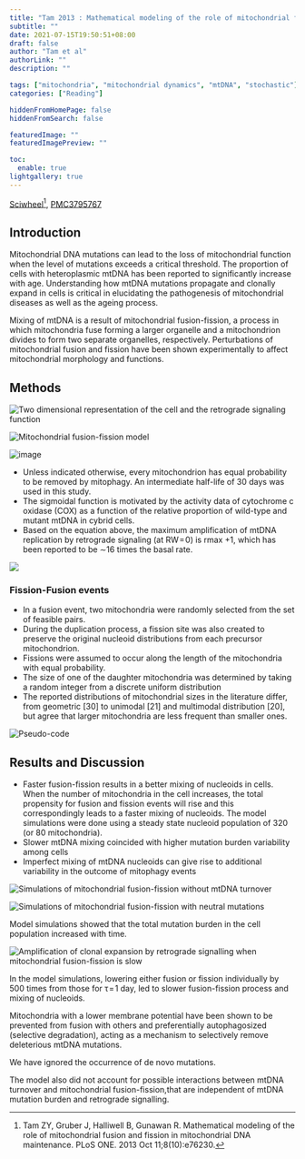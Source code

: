 ```yaml
---
title: "Tam 2013 : Mathematical modeling of the role of mitochondrial fusion and fission in mitochondrial DNA maintenance"
subtitle: ""
date: 2021-07-15T19:50:51+08:00
draft: false
author: "Tam et al"
authorLink: ""
description: ""

tags: ["mitochondria", "mitochondrial dynamics", "mtDNA", "stochastic"]
categories: ["Reading"]

hiddenFromHomePage: false
hiddenFromSearch: false

featuredImage: ""
featuredImagePreview: ""

toc:
  enable: true
lightgallery: true
---
```


[Sciwheel](https://sciwheel.com/work/#/items/47007)[^Tam2013], [PMC3795767](http://www.ncbi.nlm.nih.gov/pmc/articles/PMC3795767)

[^Tam2013]: Tam ZY, Gruber J, Halliwell B, Gunawan R. Mathematical modeling of the role of mitochondrial fusion and fission in mitochondrial DNA maintenance. PLoS ONE. 2013 Oct 11;8(10):e76230.


<!--more-->

## Introduction

Mitochondrial DNA mutations can lead to the loss of mitochondrial function when the level of mutations exceeds a critical threshold. The proportion of cells with heteroplasmic mtDNA has been reported to significantly increase with age. Understanding how mtDNA mutations propagate and clonally expand in cells is critical in elucidating the pathogenesis of mitochondrial diseases as well as the ageing process.

Mixing of mtDNA is a result of mitochondrial fusion-fission, a process in which mitochondria fuse forming a larger organelle and a mitochondrion divides to form two separate organelles, respectively. Perturbations of mitochondrial fusion and fission have been shown experimentally to affect mitochondrial morphology and functions.

## Methods

![](https://www.ncbi.nlm.nih.gov/pmc/articles/PMC3795767/bin/pone.0076230.g001.jpg "Two dimensional representation of the cell and the retrograde signaling function")

![](https://www.ncbi.nlm.nih.gov/pmc/articles/PMC3795767/bin/pone.0076230.g002.jpg "Mitochondrial fusion-fission model")

![image](https://user-images.githubusercontent.com/40054455/125787115-635f6216-302d-4707-8cec-0d7f47bbe8e7.png)

- Unless indicated otherwise, every mitochondrion has equal probability to be removed by mitophagy. An intermediate half-life of 30 days was used in this study.
- The sigmoidal function is motivated by the activity data of cytochrome c oxidase (COX) as a function of the relative proportion of wild-type and mutant mtDNA in cybrid cells.
- Based on the equation above, the maximum amplification of mtDNA replication by retrograde signaling (at RW = 0) is rmax +1, which has been reported to be ∼16 times the basal rate.

![](https://www.ncbi.nlm.nih.gov/pmc/articles/PMC3795767/bin/pone.0076230.e004.jpg)

### Fission-Fusion events
- In a fusion event, two mitochondria were randomly selected from the set of feasible pairs.
- During the duplication process, a fission site was also created to preserve the original nucleoid distributions from each precursor mitochondrion.
- Fissions were assumed to occur along the length of the mitochondria with equal probability.
- The size of one of the daughter mitochondria was determined by taking a random integer from a discrete uniform distribution
- The reported distributions of mitochondrial sizes in the literature differ, from geometric [30] to unimodal [21] and multimodal distribution [20], but agree that larger mitochondria are less frequent than smaller ones.

![](https://www.ncbi.nlm.nih.gov/pmc/articles/PMC3795767/bin/pone.0076230.g003.jpg "Pseudo-code")

## Results and Discussion

- Faster fusion-fission results in a better mixing of nucleoids in cells. When the number of mitochondria in the cell increases, the total propensity for fusion and fission events will rise and this correspondingly leads to a faster mixing of nucleoids. The model simulations were done using a steady state nucleoid population of 320 (or 80 mitochondria).
- Slower mtDNA mixing coincided with higher mutation burden variability among cells
- Imperfect mixing of mtDNA nucleoids can give rise to additional variability in the outcome of mitophagy events

![](https://www.ncbi.nlm.nih.gov/pmc/articles/PMC3795767/bin/pone.0076230.g004.jpg "Simulations of mitochondrial fusion-fission without mtDNA turnover")

![](https://www.ncbi.nlm.nih.gov/pmc/articles/PMC3795767/bin/pone.0076230.g005.jpg "Simulations of mitochondrial fusion-fission with neutral mutations")

Model simulations showed that the total mutation burden in the cell population increased with time.

![](https://www.ncbi.nlm.nih.gov/pmc/articles/PMC3795767/bin/pone.0076230.g007.jpg "Amplification of clonal expansion by retrograde signalling when mitochondrial fusion-fission is slow")

In the model simulations, lowering either fusion or fission individually by 500 times from those for τ = 1 day, led to slower fusion-fission process and mixing of nucleoids.

Mitochondria with a lower membrane potential have been shown to be prevented from fusion with others and preferentially autophagosized (selective degradation), acting as a mechanism to selectively remove deleterious mtDNA mutations.


We have ignored the occurrence of de novo mutations.

The model also did not account for possible interactions between mtDNA turnover and mitochondrial fusion-fission,that are independent of mtDNA mutation burden and retrograde signalling.
